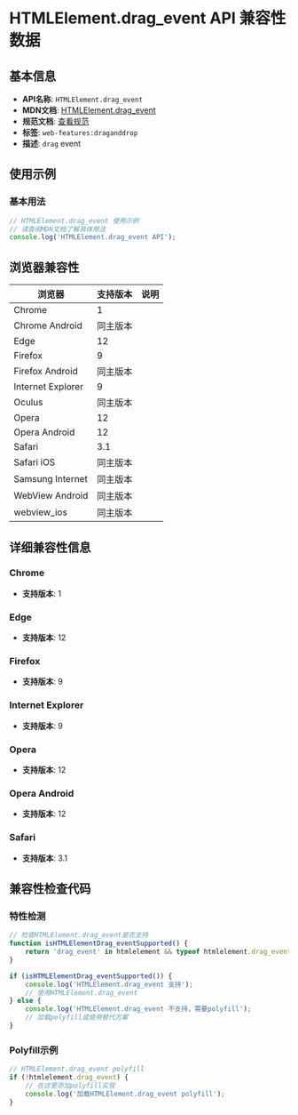 # HTMLElement.drag_event API 兼容性数据

## 基本信息

- **API名称**: `HTMLElement.drag_event`
- **MDN文档**: [HTMLElement.drag_event](https://developer.mozilla.org/docs/Web/API/HTMLElement/drag_event)
- **规范文档**: [查看规范](https://html.spec.whatwg.org/multipage/webappapis.html#handler-ondrag,https://html.spec.whatwg.org/multipage/dnd.html#event-dnd-drag)
- **标签**: `web-features:draganddrop`
- **描述**: `drag` event

## 使用示例

### 基本用法

```javascript
// HTMLElement.drag_event 使用示例
// 请查阅MDN文档了解具体用法
console.log('HTMLElement.drag_event API');
```

## 浏览器兼容性

| 浏览器 | 支持版本 | 说明 |
|--------|----------|------|
| Chrome | 1 |  |
| Chrome Android | 同主版本 |  |
| Edge | 12 |  |
| Firefox | 9 |  |
| Firefox Android | 同主版本 |  |
| Internet Explorer | 9 |  |
| Oculus | 同主版本 |  |
| Opera | 12 |  |
| Opera Android | 12 |  |
| Safari | 3.1 |  |
| Safari iOS | 同主版本 |  |
| Samsung Internet | 同主版本 |  |
| WebView Android | 同主版本 |  |
| webview_ios | 同主版本 |  |

## 详细兼容性信息

### Chrome

- **支持版本**: 1

### Edge

- **支持版本**: 12

### Firefox

- **支持版本**: 9

### Internet Explorer

- **支持版本**: 9

### Opera

- **支持版本**: 12

### Opera Android

- **支持版本**: 12

### Safari

- **支持版本**: 3.1

## 兼容性检查代码

### 特性检测

```javascript
// 检查HTMLElement.drag_event是否支持
function isHTMLElementDrag_eventSupported() {
    return 'drag_event' in htmlelement && typeof htmlelement.drag_event === 'function';
}

if (isHTMLElementDrag_eventSupported()) {
    console.log('HTMLElement.drag_event 支持');
    // 使用HTMLElement.drag_event
} else {
    console.log('HTMLElement.drag_event 不支持，需要polyfill');
    // 加载polyfill或使用替代方案
}
```

### Polyfill示例

```javascript
// HTMLElement.drag_event polyfill
if (!htmlelement.drag_event) {
    // 在这里添加polyfill实现
    console.log('加载HTMLElement.drag_event polyfill');
}
```

